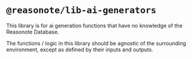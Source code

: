 # `@reasonote/lib-ai-generators`

This library is for ai generation functions that have no knowledge of the Reasonote Database.

The functions / logic in this library should be agnostic of the surrounding environment, except as defined by their inputs and outputs.